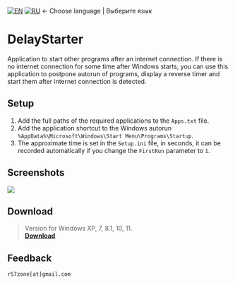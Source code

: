 [![EN](https://user-images.githubusercontent.com/9499881/33184537-7be87e86-d096-11e7-89bb-f3286f752bc6.png)](https://github.com/r57zone/DelayStarter/) 
[![RU](https://user-images.githubusercontent.com/9499881/27683795-5b0fbac6-5cd8-11e7-929c-057833e01fb1.png)](https://github.com/r57zone/DelayStarter/blob/master/README.RU.md) 
← Choose language | Выберите язык

# DelayStarter
Application to start other programs after an internet connection. If there is no internet connection for some time after Windows starts, you can use this application to postpone autorun of programs, display a reverse timer and start them after internet connection is detected.

## Setup
1. Add the full paths of the required applications to the `Apps.txt` file.
2. Add the application shortcut to the Windows autorun `%AppData%\Microsoft\Windows\Start Menu\Programs\Startup`.
3. The approximate time is set in the `Setup.ini` file, in seconds, it can be recorded automatically if you change the `FirstRun` parameter to `1`.

## Screenshots
![](https://github.com/user-attachments/assets/4caab111-b33c-4ba5-ba1f-4f17c83eee3b)

## Download
>Version for Windows XP, 7, 8.1, 10, 11.<br>
**[Download](https://github.com/r57zone/DelayStarter/releases)**

## Feedback
`r57zone[at]gmail.com`